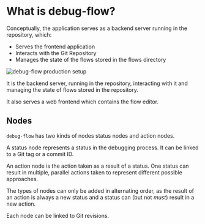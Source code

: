 # What is debug-flow?

<!--@include: ../../README.md#introduction-->

Conceptually, the application serves as a backend server running in the repository, which:

- Serves the frontend application
- Interacts with the Git Repository
- Manages the state of the flows stored in the flows directory

![debug-flow production setup](/debug-flow-prod-setup.drawio.svg)

It is the backend server, running in the repository, interacting with it and managing the state of
flows stored in the repository.

It also serves a web frontend which contains the flow editor.

## Nodes

`debug-flow` has two kinds of nodes status nodes and action nodes.

A status node represents a status in the debugging process. It can be linked to a Git tag or a
commit ID.

An action node is the action taken as a result of a status. One status can result in multiple, parallel
actions taken to represent different possible approaches.

The types of nodes can only be added in alternating order, as the result of an action is always a
new status and a status can (but not _must_) result in a new action.

Each node can be linked to Git revisions.
